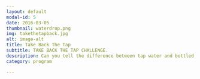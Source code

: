 ```yaml
---
layout: default
modal-id: 5
date: 2016-03-05
thumbnail: waterdrop.png
img: takethetapback.jpg
alt: image-alt
title: Take Back The Tap
subtitle: TAKE BACK THE TAP CHALLENGE.
description: Can you tell the difference between tap water and bottled water? Try the challenge to find out!
category: program

---
```

